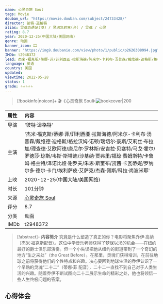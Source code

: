 ```yaml
---
name: 心灵奇旅 Soul
tags: Movie
douban_url: "https://movie.douban.com/subject/24733428/"
director: 彼特·道格特
alias: 灵魂奇遇记(港) / 灵魂急转弯(台) / 灵魂 / 心灵
rating: 8.7
year: 2020-12-25(中国大陆/美国网络)
genre: 动画
banner_icon: 🎞
banner: "https://img9.doubanio.com/view/photo/1/public/p2626308994.jpg"
IMDb: t2948372
lead: 杰米·福克斯/蒂娜·菲/菲利西亚·拉斯海德/阿米尔-卡利布·汤普森/戴维德·迪格斯/格拉汉姆·诺顿/瑞切尔·豪斯/艾莉丝·布拉加/理查德·艾欧阿德/唐尼尔·罗林斯/安吉拉·贝塞特/马戈·霍尔/罗德莎·琼斯/韦斯·斯塔迪/沙基纳·贾弗里/福琼·费姆斯特/卡鲁姆·格兰特/泽诺比娅·谢罗夫/朱恩·斯奎布/凯茜·卡瓦蒂妮/罗纳尔多·德尔·卡门/埃利萨皮·艾萨克/杰森·佩斯/科拉·尚波米耶
language: 英语
country: 美国
updated: 
viewtime: 2022-05-28
status: 1
grade: ⭐️⭐️⭐️⭐️⭐️
---
```

> [!bookinfo|noicon]+ 🎬《心灵奇旅 Soul》
> ![bookcover|200](https://img9.doubanio.com/view/photo/s_ratio_poster/public/p2626308994.jpg)
>
| 属性 | 内容                                       |
|:---- |:------------------------------------------ |
| 导演 | '彼特·道格特'                         |
| 主演 | '杰米·福克斯/蒂娜·菲/菲利西亚·拉斯海德/阿米尔-卡利布·汤普森/戴维德·迪格斯/格拉汉姆·诺顿/瑞切尔·豪斯/艾莉丝·布拉加/理查德·艾欧阿德/唐尼尔·罗林斯/安吉拉·贝塞特/马戈·霍尔/罗德莎·琼斯/韦斯·斯塔迪/沙基纳·贾弗里/福琼·费姆斯特/卡鲁姆·格兰特/泽诺比娅·谢罗夫/朱恩·斯奎布/凯茜·卡瓦蒂妮/罗纳尔多·德尔·卡门/埃利萨皮·艾萨克/杰森·佩斯/科拉·尚波米耶'                             |
| 上映 | 2020-12-25(中国大陆/美国网络)                             |
| 时长 | 101分钟                   |
| 来源 | [心灵奇旅 Soul](https://movie.douban.com/subject/24733428/) |
| 评分 | 8.7                           |
| 分类 | 动画                            |
| IMDb | t2948372                             | 

> [!abstract]- **内容简介**
>  究竟是什么塑造了真正的你？电影将聚焦乔伊·高纳（杰米·福克斯配音）。这位中学音乐老师获得了梦寐以求的机会——在纽约最好的爵士俱乐部演奏。但一个小失误把他从纽约的街道带到了一个奇幻的地方“生之来处”（the Great Before）。在那里，灵魂们获得培训，在前往地球之前将获得他们的个性特点和兴趣。决心要回到地球生活的乔伊认识了一个早熟的灵魂“二十二”（蒂娜·菲 配音），二十二一直找不到自己对于人类生活的兴趣。随着乔伊不断试图向二十二展示生命的精彩之处，他也将领悟一些人生终极问题的答案。
>  
## 心得体会
